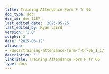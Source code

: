 ```yaml
---
title: Training Attendance Form F Tr 06
doc_type: doc
doc_id: doc-1157
last_edited_date: '2025-05-25'
last_edited_by: Ryan Laird
version: '1.0'
weight: 2
date: '2025-06-12'
aliases:
- /docs/training-attendance-form-f-tr-06_1_1/
description: ''
linkTitle: Training Attendance Form F Tr 06
type: docs
---
```


<!-- Unsupported block type: unsupported -->
